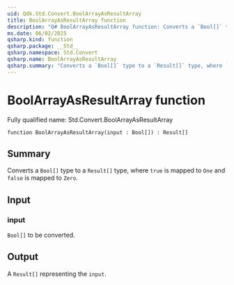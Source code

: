 ```yaml
---
uid: Qdk.Std.Convert.BoolArrayAsResultArray
title: BoolArrayAsResultArray function
description: "Q# BoolArrayAsResultArray function: Converts a `Bool[]` type to a `Result[]` type, where `true` is mapped to `One` and `false` is mapped to `Zero`."
ms.date: 06/02/2025
qsharp.kind: function
qsharp.package: __Std__
qsharp.namespace: Std.Convert
qsharp.name: BoolArrayAsResultArray
qsharp.summary: "Converts a `Bool[]` type to a `Result[]` type, where `true` is mapped to `One` and `false` is mapped to `Zero`."
---
```


# BoolArrayAsResultArray function

Fully qualified name: Std.Convert.BoolArrayAsResultArray

```qsharp
function BoolArrayAsResultArray(input : Bool[]) : Result[]
```

## Summary
Converts a `Bool[]` type to a `Result[]` type, where `true`
is mapped to `One` and `false` is mapped to `Zero`.

## Input
### input
`Bool[]` to be converted.

## Output
A `Result[]` representing the `input`.
